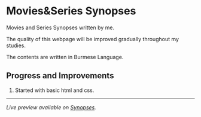 # Movies&Series Synopses
Movies and Series Synopses written by me.

The quality of this webpage will be improved gradually throughout my studies.

The contents are written in Burmese Language.

## Progress and Improvements
1. Started with basic html and css.
___
_Live preview available on [Synopses](https://minthantbo.github.io/synopses/index.html)._

